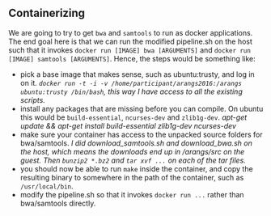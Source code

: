 Containerizing 
--------------
We are going to try to get `bwa` and `samtools` to run as docker applications.
The end goal here is that we can run the modified pipeline.sh on the host
such that it invokes `docker run [IMAGE] bwa [ARGUMENTS]` and 
`docker run [IMAGE] samtools [ARGUMENTS]`. Hence, the steps would be
something like:

- pick a base image that makes sense, such as ubuntu:trusty, and log in on it.
  _`docker run -t -i -v /home/participant/arangs2016:/arangs ubuntu:trusty /bin/bash`, this
  way I have access to all the existing scripts._
- install any packages that are missing before you can compile. On ubuntu
  this would be `build-essential`, `ncurses-dev` and `zlib1g-dev`. _apt-get update && apt-get install build-essential zlib1g-dev ncurses-dev_
- make sure your container has access to the unpacked source folders for bwa/samtools.
  _I did download_samtools.sh and download_bwa.sh on the host, which means the 
  downloads end up in /arangs/src on the guest. Then `bunzip2 *.bz2` and `tar xvf ...` on each of the tar files._
- you should now be able to run `make` inside the container, and copy the
  resulting binary to somewhere in the path of the container, such as `/usr/local/bin`.
- modify the pipeline.sh so that it invokes `docker run ...` rather than bwa/samtools
  directly. 
